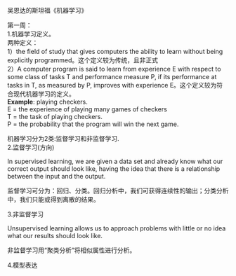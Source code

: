吴恩达的斯坦福《机器学习》

第一周：  
1.机器学习定义。  
两种定义：  
1）the field of study that gives computers the ability to learn without being explicitly programmed。这个定义较为传统，且非正式  
2）A computer program is said to learn from experience E with respect to some class of tasks T and performance measure P, if its performance at tasks in T, as measured by P, improves with experience E。这个定义较为符合现代机器学习的定义。  
**Example**: playing checkers.  
E = the experience of playing many games of checkers  
T = the task of playing checkers.  
P = the probability that the program will win the next game.

机器学习分为2类:监督学习和非监督学习.  
2.监督学习\(方向\)

In supervised learning, we are given a data set and already know what our correct output should look like, having the idea that there is a relationship between the input and the output.

监督学习可分为：回归、分类。回归分析中，我们可获得连续性的输出；分类分析中，我们只能或得到离散的结果。

3.非监督学习

Unsupervised learning allows us to approach problems with little or no idea what our results should look like.

非监督学习用“聚类分析”将相似属性进行分析。

4.模型表达



